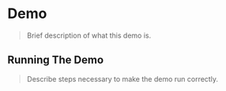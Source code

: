 # Demo
> Brief description of what this demo is.

## Running The Demo
> Describe steps necessary to make the demo run correctly.
